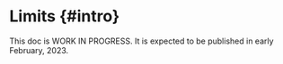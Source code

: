 # Limits {#intro}

This doc is WORK IN PROGRESS. It is expected to be published in early February, 2023.
